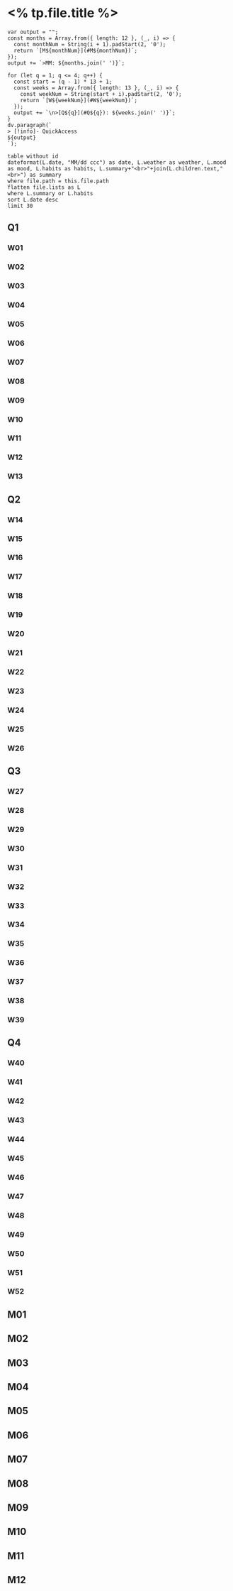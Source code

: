 # <% tp.file.title %>

```dataviewjs
var output = "";
const months = Array.from({ length: 12 }, (_, i) => {
  const monthNum = String(i + 1).padStart(2, '0');
  return `[M${monthNum}](#M${monthNum})`;
});
output += `>MM: ${months.join(' ')}`;

for (let q = 1; q <= 4; q++) {
  const start = (q - 1) * 13 + 1;
  const weeks = Array.from({ length: 13 }, (_, i) => {
    const weekNum = String(start + i).padStart(2, '0');
    return `[W${weekNum}](#W${weekNum})`;
  });
  output += `\n>[Q${q}](#Q${q}): ${weeks.join(' ')}`;
}
dv.paragraph(`
> [!info]- QuickAccess
${output}
`);
```

```dataview
table without id
dateformat(L.date, "MM/dd ccc") as date, L.weather as weather, L.mood as mood, L.habits as habits, L.summary+"<br>"+join(L.children.text,"<br>") as summary
where file.path = this.file.path
flatten file.lists as L
where L.summary or L.habits
sort L.date desc
limit 30
```

## Q1

### W01
### W02
### W03
### W04
### W05
### W06
### W07
### W08
### W09
### W10
### W11
### W12
### W13

## Q2

### W14
### W15
### W16
### W17
### W18
### W19
### W20
### W21
### W22
### W23
### W24
### W25
### W26

## Q3

### W27
### W28
### W29
### W30
### W31
### W32
### W33
### W34
### W35
### W36
### W37
### W38
### W39

## Q4

### W40
### W41
### W42
### W43
### W44
### W45
### W46
### W47
### W48
### W49
### W50
### W51
### W52

## M01
## M02
## M03
## M04
## M05
## M06
## M07
## M08
## M09
## M10
## M11
## M12